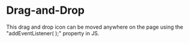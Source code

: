 # Drag-and-Drop
This drag and drop icon can be moved anywhere on the page using the "addEventListener( );" property in JS.
